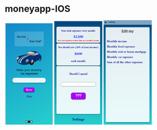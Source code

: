 # moneyapp-IOS
<img src="preview1.PNG" width="30%">
<img src="preview2.PNG" width="30%">
<img src="preview3.PNG" width="30%">
